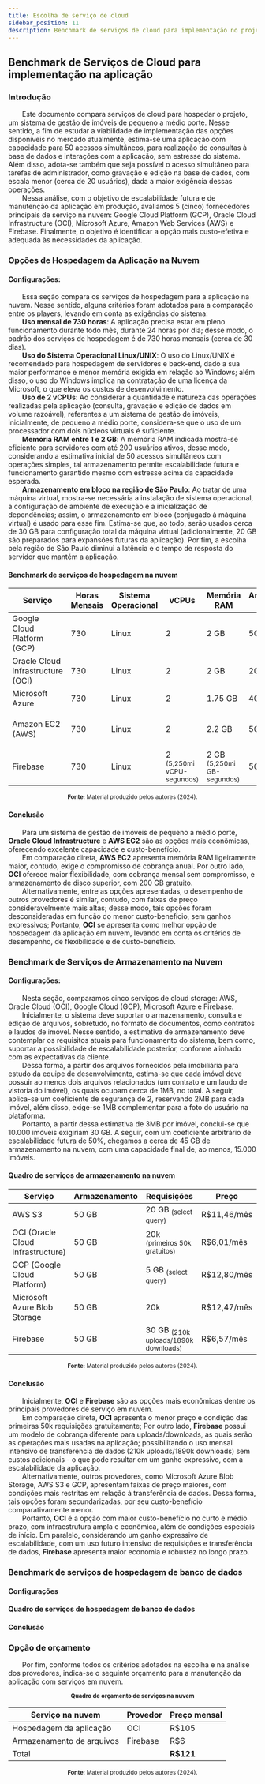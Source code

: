 ```yaml
---
title: Escolha de serviço de cloud
sidebar_position: 11
description: Benchmark de serviços de cloud para implementação no projeto.
---
```


## Benchmark de Serviços de Cloud para implementação na aplicação

### Introdução

<div style={{ textAlign: 'justify' }}>
    <p>
        &emsp;&emsp;Este documento compara serviços de cloud para hospedar o projeto, um sistema de gestão de imóveis de pequeno a médio porte. Nesse sentido, a fim de estudar a viabilidade de implementação das opções disponíveis no mercado atualmente, estima-se uma aplicação com capacidade para 50 acessos simultâneos, para realização de consultas à base de dados e interações com a aplicação, sem estresse do sistema. Além disso, adota-se também que seja possível o acesso simultâneo para tarefas de administrador, como gravação e edição na base de dados, com escala menor (cerca de 20 usuários), dada a maior exigência dessas operações.<br/>
        &emsp;&emsp;Nessa análise, com o objetivo de escalabilidade futura e de manutenção da aplicação em produção, avaliamos 5 (cinco) fornecedores principais de serviço na nuvem: Google Cloud Platform (GCP), Oracle Cloud Infrastructure (OCI), Microsoft Azure, Amazon Web Services (AWS) e Firebase. Finalmente, o objetivo é identificar a opção mais custo-efetiva e adequada às necessidades da aplicação.
    </p>
</div>

### Opções de Hospedagem da Aplicação na Nuvem

#### Configurações:
<div style={{ textAlign: 'justify' }}>
    <p>
        &emsp;&emsp;Essa seção compara os serviços de hospedagem para a aplicação na nuvem. Nesse sentido, alguns critérios foram adotados para a comparação entre os players, levando em conta as exigências do sistema:<br/>
        &emsp;&emsp;<b>Uso mensal de 730 horas</b>: A aplicação precisa estar em pleno funcionamento durante todo mês, durante 24 horas por dia; desse modo, o padrão dos serviços de hospedagem é de 730 horas mensais (cerca de 30 dias).<br/>
        &emsp;&emsp;<b>Uso do Sistema Operacional Linux/UNIX</b>: O uso do Linux/UNIX é recomendado para hospedagem de servidores e back-end, dado a sua maior performance e menor memória exigida em relação ao Windows; além disso, o uso do Windows implica na contratação de uma licença da Microsoft, o que eleva os custos de desenvolvimento.<br/> 
        &emsp;&emsp;<b>Uso de 2 vCPUs</b>: Ao considerar a quantidade e natureza das operações realizadas pela aplicação (consulta, gravação e edição de dados em volume razoável), referentes a um sistema de gestão de imóveis, inicialmente, de pequeno a médio porte, considera-se que o uso de um processador com dois núcleos virtuais é suficiente.<br/>
        &emsp;&emsp;<b>Memória RAM entre 1 e 2 GB</b>: A memória RAM indicada mostra-se eficiente para servidores com até 200 usuários ativos, desse modo, considerando a estimativa inicial de 50 acessos simultâneos com operações simples, tal armazenamento permite escalabilidade futura e funcionamento garantido mesmo com estresse acima da capacidade esperada.  <br/> 
        &emsp;&emsp;<b>Armazenamento em bloco na região de São Paulo</b>: Ao tratar de uma máquina virtual, mostra-se necessária a instalação de sistema operacional, a configuração de ambiente de execução e a inicialização de dependências; assim, o armazenamento em bloco (conjugado à máquina virtual) é usado para esse fim. Estima-se que, ao todo, serão usados cerca de 30 GB para configuração total da máquina virtual (adicionalmente, 20 GB são preparados para expansões futuras da aplicação). Por fim, a escolha pela região de São Paulo diminui a latência e o tempo de resposta do servidor que mantém a aplicação. <br/>
    </p>
</div>

#### Benchmark de serviços de hospedagem na nuvem

| Serviço                       | Horas Mensais | Sistema Operacional | vCPUs | Memória RAM      | Armazenamento de Disco    | Preço        |
|-------------------------------|----------------|----------------------|-------|--------------|---------------------|--------------|
| Google Cloud Platform (GCP)   | 730            | Linux                | 2     | 2 GB       | 50 GB | 360 R$/mês <sub>Fidelidade de 1 ano</sub>      |
| Oracle Cloud Infrastructure (OCI) | 730        | Linux                | 2     | 2 GB         | 200 GB | 105 R$/mês      |
| Microsoft Azure               | 730            | Linux                | 2     | 1.75 GB       | 40 GB | 220 R$/mês     |
| Amazon EC2 (AWS)              | 730            | Linux                | 2     | 2.2 GB       | 50 GB | 105 R$/mês <sub>Fidelidade de 1 ano</sub> |
| Firebase                      | 730            | Linux                | 2 <sub>(5,250mi vCPU-segundos)</sub>     | 2 GB <sub>(5,250mi GB-segundos)</sub> | 50 GB | 350 R$/mês |

<div align="center">
<sub><b>Fonte</b>: Material produzido pelos autores (2024).</sub>
</div>

#### Conclusão

<div style={{ textAlign: 'justify' }}>
    <p>
        &emsp;&emsp;Para um sistema de gestão de imóveis de pequeno a médio porte, <b>Oracle Cloud Infrastructure</b> e <b>AWS EC2</b> são as opções mais econômicas, oferecendo excelente capacidade e custo-benefício.<br/>
        &emsp;&emsp;Em comparação direta, <b>AWS EC2</b> apresenta memória RAM ligeiramente maior, contudo, exige o compromisso de cobrança anual. Por outro lado, <b>OCI</b> oferece maior flexibilidade, com cobrança mensal sem compromisso, e armazenamento de disco superior, com 200 GB gratuito.<br/>
        &emsp;&emsp;Alternativamente, entre as opções apresentadas, o desempenho de outros provedores é similar, contudo, com faixas de preço consideravelmente mais altas; desse modo, tais opções foram desconsideradas em função do menor custo-benefício, sem ganhos expressivos;
        Portanto, <b>OCI</b> se apresenta como melhor opção de hospedagem da aplicação em nuvem, levando em conta os critérios de desempenho, de flexibilidade e de custo-benefício.
    </p>
</div>

### Benchmark de Serviços de Armazenamento na Nuvem

#### Configurações:

<div style={{ textAlign: 'justify' }}>
    <p>
        &emsp;&emsp;Nesta seção, comparamos cinco serviços de cloud storage: AWS, Oracle Cloud (OCI), Google Cloud (GCP), Microsoft Azure e Firebase.<br/>
        &emsp;&emsp;Inicialmente, o sistema deve suportar o armazenamento, consulta e edição de arquivos, sobretudo, no formato de documentos, como contratos e laudos de imóvel. Nesse sentido, a estimativa de armazenamento deve contemplar os requisitos atuais para funcionamento do sistema, bem como, suportar a possibilidade de escalabilidade posterior, conforme alinhado com as expectativas da cliente. <br/>
        &emsp;&emsp;Dessa forma, a partir dos arquivos fornecidos pela imobiliária para estudo da equipe de desenvolvimento, estima-se que cada imóvel deve possuir ao menos dois arquivos relacionados (um contrato e um laudo de vistoria do imóvel), os quais ocupam cerca de 1MB, no total. A seguir, aplica-se um coeficiente de segurança de 2, reservando 2MB para cada imóvel, além disso, exige-se 1MB complementar para a foto do usuário na plataforma.<br/>
        &emsp;&emsp;Portanto, a partir dessa estimativa de 3MB por imóvel, conclui-se que 10.000 imóveis exigiriam 30 GB. A seguir, com um coeficiente arbitrário de escalabilidade futura de 50%, chegamos a cerca de 45 GB de armazenamento na nuvem, com uma capacidade final de, ao menos, 15.000 imóveis.
    </p>
</div>

#### Quadro de serviços de armazenamento na nuvem

| Serviço                        | Armazenamento | Requisições | Preço         | Região      | Capacidade         |
|--------------------------------|---------------|-------------|---------------|-------------|--------------------|
| AWS S3                         | 50 GB         | 20 GB <sub>(select query)</sub> | R$11,46/mês  | São Paulo   | Reservada          |
| OCI (Oracle Cloud Infrastructure) | 50 GB       | 20k <sub>(primeiros 50k gratuitos)</sub> | R$6,01/mês | São Paulo   | Reservada          |
| GCP (Google Cloud Platform)    | 50 GB         | 5 GB <sub>(select query)</sub>  | R$12,80/mês  | São Paulo   | Reservada          |
| Microsoft Azure Blob Storage   | 50 GB         | 20k         | R$12,47/mês  | São Paulo   | Pay as You Go      |
| Firebase                       | 50 GB         | 30 GB <sub>(210k uploads/1890k downloads)</sub> | R$6,57/mês  | São Paulo   | Reservada          |      

<div align="center">
<sub><b>Fonte</b>: Material produzido pelos autores (2024).</sub>
</div>


#### Conclusão

<div style={{ textAlign: 'justify' }}>
    <p>
    &emsp;&emsp;Inicialmente, <b>OCI</b> e <b>Firebase</b> são as opções mais econômicas dentre os principais provedores de serviço em nuvem.<br/>
    &emsp;&emsp;Em comparação direta, <b>OCI</b> apresenta o menor preço e condição das primeiras 50k requisições gratuitamente; Por outro lado, <b>Firebase</b> possui um modelo de cobrança diferente para uploads/downloads, as quais serão as operações mais usadas na aplicação; possibilitando o uso mensal intensivo de transferência de dados (210k uploads/1890k downloads) sem custos adicionais - o que pode resultar em um ganho expressivo, com a escalabilidade da aplicação.<br/>
    &emsp;&emsp;Alternativamente, outros provedores, como Microsoft Azure Blob Storage, AWS S3 e GCP, apresentam faixas de preço maiores, com condições mais restritas em relação à transferência de dados. Dessa forma, tais opções foram secundarizadas, por seu custo-benefício comparativamente menor.<br/>
    &emsp;&emsp;Portanto, <b>OCI</b> é a opção com maior custo-benefício no curto e médio prazo, com infraestrutura ampla e econômica, além de condições especiais de início. Em paralelo, considerando um ganho expressivo de escalabilidade, com um uso futuro intensivo de requisições e transferência de dados, <b>Firebase</b> apresenta maior economia e robustez no longo prazo. 
    </p>
</div>

### Benchmark de serviços de hospedagem de banco de dados

#### Configurações

#### Quadro de serviços de hospedagem de banco de dados

#### Conclusão

### Opção de orçamento 

<div style={{ textAlign: 'justify' }}>
    <p>&emsp;&emsp;Por fim, conforme todos os critérios adotados na escolha e na análise dos provedores, indica-se o seguinte orçamento para a manutenção da aplicação com serviços em nuvem.</p>
</div>

<div align="center">
<sup><b>Quadro de orçamento de serviços na nuvem</b></sup>

| Serviço na nuvem | Provedor | Preço mensal |
|        ---       |     ---      |    ---   |
| Hospedagem da aplicação |    OCI   |   R$105 |
| Armazenamento de arquivos |   Firebase  |   R$6   |
| Total |            |                   **R$121** |

<sub><b>Fonte</b>: Material produzido pelos autores (2024).</sub>
</div>
